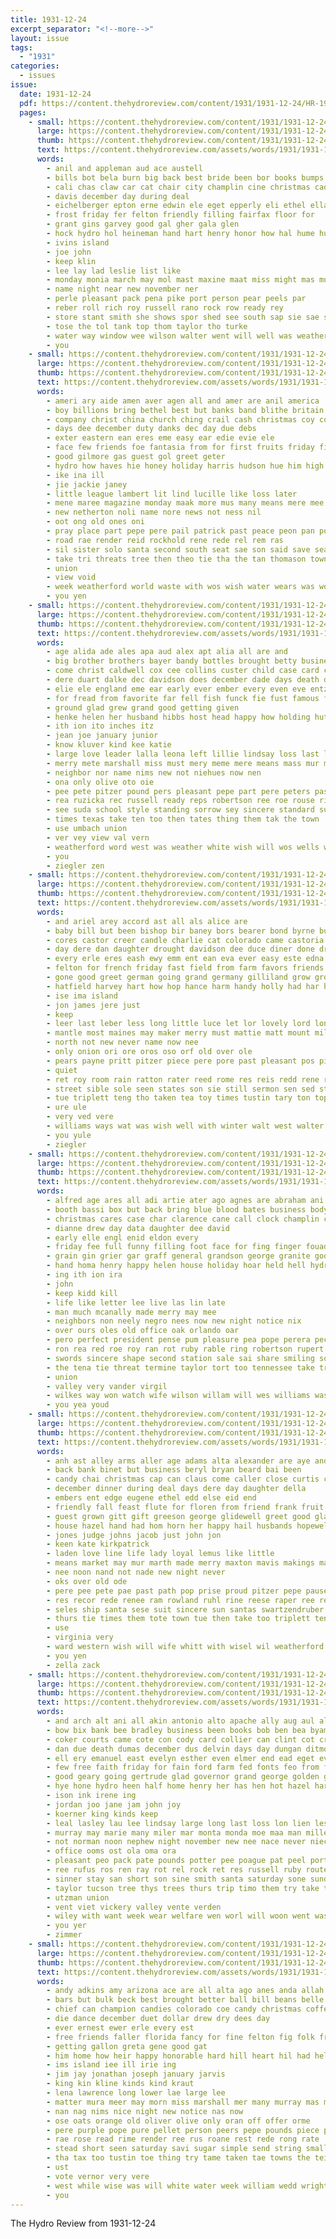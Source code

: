 ```yaml
---
title: 1931-12-24
excerpt_separator: "<!--more-->"
layout: issue
tags:
  - "1931"
categories:
  - issues
issue:
  date: 1931-12-24
  pdf: https://content.thehydroreview.com/content/1931/1931-12-24/HR-1931-12-24.pdf
  pages:
    - small: https://content.thehydroreview.com/content/1931/1931-12-24/small/HR-1931-12-24-01.jpg
      large: https://content.thehydroreview.com/content/1931/1931-12-24/large/HR-1931-12-24-01.jpg
      thumb: https://content.thehydroreview.com/content/1931/1931-12-24/thumbnails/HR-1931-12-24-01.jpg
      text: https://content.thehydroreview.com/assets/words/1931/1931-12-24/HR-1931-12-24-01.txt
      words:
        - anil and appleman aud ace austell
        - bills bot bela burn big back best bride been bor books bumps bros byrne
        - cali chas claw car cat chair city champlin cine christmas cada comes charles class
        - davis december day during deal
        - eichelberger epton erne edwin ele eget epperly eli ethel ella eagle
        - frost friday fer felton friendly filling fairfax floor for
        - grant gins garvey good gal gher gala glen
        - hock hydro hol heineman hand hart henry honor how hal hume hurt holter hes
        - ivins island
        - joe john
        - keep klin
        - lee lay lad leslie list like
        - monday monia march may mol mast maxine maat miss might mas murray members miller matter
        - name night near new november ner
        - perle pleasant pack pena pike port person pear peels par
        - reber roll rich roy russell rano rock row ready rey
        - store stant smith she shows spor shed see south sap sie sae sidney sans sil second ser season shown sox stonewall station sine
        - tose the tol tank top thom taylor tho turke
        - water way window wee wilson walter went will well was weather windows with week won williams
        - you
    - small: https://content.thehydroreview.com/content/1931/1931-12-24/small/HR-1931-12-24-02.jpg
      large: https://content.thehydroreview.com/content/1931/1931-12-24/large/HR-1931-12-24-02.jpg
      thumb: https://content.thehydroreview.com/content/1931/1931-12-24/thumbnails/HR-1931-12-24-02.jpg
      text: https://content.thehydroreview.com/assets/words/1931/1931-12-24/HR-1931-12-24-02.txt
      words:
        - ameri ary aide amen aver agen all and amer are anil america
        - boy billions bring bethel best but banks band blithe britain bankers board bet back been bank busi beare beth bickell bro brother bless bertha
        - company christ china church ching crail cash christmas coy course
        - days dee december duty danks dec day due debs
        - exter eastern ean eres eme easy ear edie evie ele
        - face few friends foe fantasia from for first fruits friday fina fitz fon far farm
        - good gilmore gas guest gol greet geter
        - hydro how haves hie honey holiday harris hudson hue him high herndon hundred has heaton hold heaven her hurley
        - ike ina ill
        - jie jackie janey
        - little league lambert lit lind lucille like loss later
        - mene maree magazine monday maak more mus many means mere mee merry moral man molt mellon mile made mitchell may mea montana mae
        - new netherton noli name nore news not ness nil
        - oot ong old ones oni
        - pray place part pepe pere pail patrick past peace peon pan power people per public piece policy peal
        - road rae render reid rockhold rene rede rel rem ras
        - sil sister solo santa second south seat sae son said save season sue short such sale service see sit school spies store soll sincere special secret sin saito story sing
        - take tri threats tree then theo tie tha the tan thomason town than tick terr tee them thaw ties thie
        - union
        - view void
        - week weatherford world waste with wos wish water wears was wood won will weather why
        - you yen
    - small: https://content.thehydroreview.com/content/1931/1931-12-24/small/HR-1931-12-24-03.jpg
      large: https://content.thehydroreview.com/content/1931/1931-12-24/large/HR-1931-12-24-03.jpg
      thumb: https://content.thehydroreview.com/content/1931/1931-12-24/thumbnails/HR-1931-12-24-03.jpg
      text: https://content.thehydroreview.com/assets/words/1931/1931-12-24/HR-1931-12-24-03.txt
      words:
        - age alida ade ales apa aud alex apt alia all are and
        - big brother brothers bayer bandy bottles brought betty business beh bank ballew bort
        - come christ caldwell cox cee collins custer child case card cress comes che con clinton colorado cast cope coll christmas county christian
        - dere duart dalke dec davidson does december dade days death day
        - elie ele england eme ear early ever ember every even eve entz eye ell end
        - for fread from favorite far fell fish funck fie fust famous few frost friends forth felton
        - ground glad grew grand good getting given
        - henke helen her husband hibbs host head happy how holding hut heart hes home hardware had heary hydro hen harder holter hay hool
        - ith ion ito inches itz
        - jean joe january junior
        - know kluver kind kee katie
        - large love leader lalla leona left lillie lindsay loss last let lei long
        - merry mete marshall miss must mery meme mere means mass mur mound more marie music mas martin mingle men mall march monday mild
        - neighbor nor name nims new not niehues now nen
        - ona only olive oto oie
        - pee pete pitzer pound pers pleasant pepe part pere peters past peace par pope
        - rea ruzicka rec russell ready reps robertson ree roe rouse river rede
        - see suda school style standing sorrow sey sincere standard sun smith sample season supe son sister she soc sare seem six saturday sone seis store safe sake state sunday said
        - times texas take ten too then tates thing them tak the town
        - use umbach union
        - ver vey view val vern
        - weatherford word west was weather white wish will wos wells winsor week worker with why work
        - you
        - ziegler zen
    - small: https://content.thehydroreview.com/content/1931/1931-12-24/small/HR-1931-12-24-04.jpg
      large: https://content.thehydroreview.com/content/1931/1931-12-24/large/HR-1931-12-24-04.jpg
      thumb: https://content.thehydroreview.com/content/1931/1931-12-24/thumbnails/HR-1931-12-24-04.jpg
      text: https://content.thehydroreview.com/assets/words/1931/1931-12-24/HR-1931-12-24-04.txt
      words:
        - and ariel arey accord ast all als alice are
        - baby bill but been bishop bir baney bors bearer bond byrne butter bright bend ball beans best bandy business bere bee big
        - cores castor creer candle charlie cat colorado came castoria call caren case churn christmas church cach claus close canis comfort cee course chang
        - day dere dan daughter drought davidson dee duce diner done drop deal dooley delay during december door depp
        - every erle eres eash ewy emm ent ean eva ever easy este edna erd eble
        - felton for french friday fast field from farm favors friends first flood farms front
        - gone good greet german going grand germany gilliland grow grover giel green
        - hatfield harvey hart how hop hance harm handy holly had har has hard huge hed holter hundred happy hamilton high house hempstead him hydro husband hung held herschel halls her holiday home hor
        - ise ima island
        - jon james jere just
        - keep
        - leer last leber less long little luce let lor lovely lord longer lot leonard lie lee liv lester lose
        - mantle most maines may maker merry must mattie matt mount miller made men market many minyard
        - north not new never name now nee
        - only onion ori ore oros oso orf old over ole
        - pears payne pritt pitzer piece pere pore past pleasant pos pillow pops peters peper peter pleas pone people pack pepe pae perry pers pinto poe pure pree place
        - quiet
        - ret roy room rain ratton rater reed rome res reis redd rene ralph rine reasons red reese rope roark rudd ree
        - street sible sole seen states son sie still sermon sen sed steep standard season sunday sense snow sam stairs small store she smith six style sin sai sister side sledge summer stops spall shield ser sutton string springfield
        - tue triplett teng tho taken tea toy times tustin tary ton top tures teer the tite then toe
        - ure ule
        - very ved vere
        - williams ways wat was wish well with winter walt west walter worl will war weather worst wells week winks walls wees
        - you yule
        - ziegler
    - small: https://content.thehydroreview.com/content/1931/1931-12-24/small/HR-1931-12-24-05.jpg
      large: https://content.thehydroreview.com/content/1931/1931-12-24/large/HR-1931-12-24-05.jpg
      thumb: https://content.thehydroreview.com/content/1931/1931-12-24/thumbnails/HR-1931-12-24-05.jpg
      text: https://content.thehydroreview.com/assets/words/1931/1931-12-24/HR-1931-12-24-05.txt
      words:
        - alfred age ares all adi artie ater ago agnes are abraham ani and ard
        - booth bassi box but back bring blue blood bates business body bator brothers born belt beards bein bassler baer baker
        - christmas cares case char clarence cane call clock champlin carnival camp conte
        - dianne drew day data daughter dee david
        - early elle engl enid eldon every
        - friday fee full funny filling foot face for fing finger fouad first fig front felton from friendly
        - grain gin grier gar graff general grandson george granite good gales
        - hand homa henry happy helen house holiday hoar held hell hydro her
        - ing ith ion ira
        - john
        - keep kidd kill
        - life like letter lee live las lin late
        - man much mcanally made merry may mee
        - neighbors non neely negro nees now new night notice nix
        - over ours oles old office oak orlando oar
        - pero perfect president pense pum pleasure pea pope perera pec peper pere
        - ron rea red roe roy ran rot ruby rable ring robertson rupert ret ralph rinker rave rose russell ree room
        - swords sincere shape second station sale sai share smiling sot store sun stom smile sason side sees story she standard state sunday sugg see slight sony shows sal season saxon shelly
        - the tena tie threat termine taylor tort too tennessee take trust trip tomi
        - union
        - valley very vander virgil
        - wilkes way won watch wife wilson willam will wes williams washita while was weatherford wil west waden william with wish week
        - you yea youd
    - small: https://content.thehydroreview.com/content/1931/1931-12-24/small/HR-1931-12-24-06.jpg
      large: https://content.thehydroreview.com/content/1931/1931-12-24/large/HR-1931-12-24-06.jpg
      thumb: https://content.thehydroreview.com/content/1931/1931-12-24/thumbnails/HR-1931-12-24-06.jpg
      text: https://content.thehydroreview.com/assets/words/1931/1931-12-24/HR-1931-12-24-06.txt
      words:
        - anh ast alley arms aller age adams alta alexander are aye and all aid
        - back bank binet but business beryl bryan beard bai been
        - candy chai christmas cap can claus come caller close curtis cee coffee connie clare clauss
        - december dinner during deal days dere day daughter della
        - embers ent edge eugene ethel edd else eid end
        - friendly fall feast flute for floren from friend frank fruit friends frances first
        - guest grown gitt gift greeson george glidewell greet good glance
        - house hazel hand had hom horn her happy hail husbands hopewell holter has hittle hatfield hydro hose how hearty hak home
        - jones judge johns jacob just john jon
        - keen kate kirkpatrick
        - laden love line life lady loyal lemus like little
        - means market may mur marth made merry maxton mavis makings marion maree moment mere mals moree monday mery man meres mild mis miller mean marke muth
        - nee noon nand not nade new night never
        - oks over old ode
        - pere pee pete pae past path pop prise proud pitzer pepe pause pleasant peer plate pore phe
        - res recor rede renee ram rowland ruhl rine reese raper ree ret rear
        - seles ship santa sese suit sincere sun santas swartzendruber spain soni sick sunda sch she sunday store sor sur saint said stands strong school shoulders strange small son sund
        - thurs tie times them tote town tue then take too triplett ten tor tree tickel truly tailor the tee
        - use
        - virginia very
        - ward western wish will wife whitt with wisel wil weatherford water week was white
        - you yen
        - zella zack
    - small: https://content.thehydroreview.com/content/1931/1931-12-24/small/HR-1931-12-24-07.jpg
      large: https://content.thehydroreview.com/content/1931/1931-12-24/large/HR-1931-12-24-07.jpg
      thumb: https://content.thehydroreview.com/content/1931/1931-12-24/thumbnails/HR-1931-12-24-07.jpg
      text: https://content.thehydroreview.com/assets/words/1931/1931-12-24/HR-1931-12-24-07.txt
      words:
        - and arch alt ani all akin antonio alto apache ally aug aul alfred are ald ane aud arbes ard anil arty alert als aye
        - bow bix bank bee bradley business been books bob ben bea byam bean bolle bucur boa balin baker bry batter brother born blaine brothers bill
        - coker courts came cote con cody card collier can clint cot crowder clar cove come chop christmas caddo church cause cable cartwright cant cecil comes cora carnegie chambers cea chester city cox cyril colony colon care cooley cope clinton
        - dan due death dumas december dus delvin days day dungan ditmore delbert duis doy duke dinner daughter dread doe
        - ell ery emanuel east evelyn esther even elmer end ead eget every ethel eldred early eldridge eves emerson eon eaves
        - few free faith friday for fain ford farm fed fonts feo from fins
        - good geary going gertrude glad governor grand george golden gardner
        - hye hone hydro heen half home henry her has hen hot hazel hart holiday hine health ham harm hee hae hon heart
        - ison ink irene ing
        - jordan joo jane jam john joy
        - koerner king kinds keep
        - leal lasley lau lee lindsay large long last loss lon lien lester lynn ley lager lora les lena liner lillian late leonard law lyle ledon leo lord lillie laura
        - murray may marie many miler mar monta monda moe maa man mille maule mound mas miner mae monday milla miller merle million mis miss most
        - not norman noon nephew night november new nee nace never niece news newton north
        - office ooms ost ola oma ora
        - pleasant peo pack pate pounds potter pee poague pat peel port pie paul place pentecost payne patterson pearson
        - ree rufus ros ren ray rot rel rock ret res russell ruby route ridge
        - sinner stay san short son sine smith santa saturday sone sunday sinay sale sutton sie sat seems snow suter sister star shelton sues sah scott sick she sui service school sir shake sweeney switzer sunny saad soul smit see stephenson sells
        - taylor tucson tree thys trees thurs trip timo them try take the town tice ting tie teh tad tite toward ture toe thomas
        - utzman union
        - vent viet vickery valley vente verden
        - wiley with want week wear welfare wen worl will woon went was wagon willing warren well wit wien weatherford weather williams wilson worley wate work write win wagoner wiest warde
        - you yer
        - zimmer
    - small: https://content.thehydroreview.com/content/1931/1931-12-24/small/HR-1931-12-24-08.jpg
      large: https://content.thehydroreview.com/content/1931/1931-12-24/large/HR-1931-12-24-08.jpg
      thumb: https://content.thehydroreview.com/content/1931/1931-12-24/thumbnails/HR-1931-12-24-08.jpg
      text: https://content.thehydroreview.com/assets/words/1931/1931-12-24/HR-1931-12-24-08.txt
      words:
        - andy adkins amy arizona ace are all alta ago anes anda allah angel ask and alfred alton
        - bars but bulk beck best brought better ball bill beans belle bare business brooms boy block bills brazo bacon box book bandy birth been bring
        - chief can champion candies colorado coe candy christmas coffee cost carroll claus class con county came crissman christ claude cream cheap
        - die dance december duet dollar drew dry dees day
        - ever ernest ewer erle every est
        - free friends faller florida fancy for fine felton fig folk from
        - getting gallon greta gene good gat
        - him home how heir happy honorable hard hill heart hil had held holiday has hour hope homa her hydro heavens hay honey habit
        - ims island iee ill irie ing
        - jim jay jonathan joseph january jarvis
        - king kin kline kinds kind kraut
        - lena lawrence long lower lae large lee
        - matter mura meer may morn miss marshall mer many murray mas much merry men
        - nan nag nims nice night new notice nas now
        - ose oats orange old oliver olive only oran off offer orme
        - pere purple pope pure pellet person peers pepe pounds piece pound past price peg per pie
        - rae rose read rime render ree rus roane rest rede rong rate
        - stead short seen saturday savi sugar simple send string small seats supply strange selling sand sey san sister santa six standard schol son seven soe salt
        - tha tax too tustin toe thing try tame taken tae towns the tei
        - ust
        - vote vernor very vere
        - west while wise was will white water week william wedd wright with
        - you
---
```


The Hydro Review from 1931-12-24

<!--more-->

